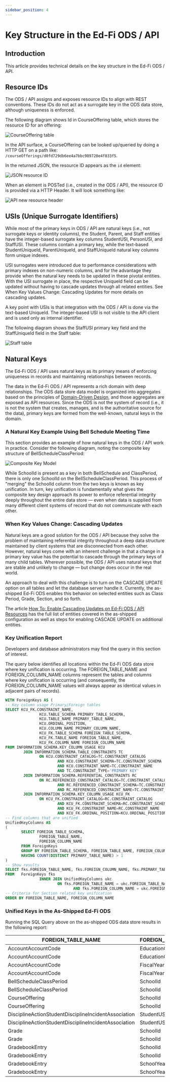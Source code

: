 ```yaml
---
sidebar_position: 4
---
```


# Key Structure in the Ed-Fi ODS / API

## Introduction

This article provides technical details on the key structure in the Ed-Fi ODS /
API.

## Resource IDs

The ODS / API assigns and exposes resource IDs to align with REST conventions.
These IDs do not act as a surrogate key in the ODS data store, although
uniqueness is enforced.

The following diagram shows Id in CourseOffering table, which stores the
resource ID for an offering:

![CourseOffering table](https://edfi.atlassian.net/wiki/download/attachments/22774867/course-offering-table.png?version=1&modificationDate=1641921864981&cacheVersion=1&api=v2)

In the API surface, a CourseOffering can be looked up/queried by doing a HTTP
GET on a path like: `/courseOfferings/d0fd729db6ee4a7bbc989720e4f833f5`.

In the returned JSON, the resource ID appears as the `id` element:

![JSON resource ID](https://edfi.atlassian.net/wiki/download/attachments/22774867/json-resourceid.png?version=1&modificationDate=1641921865048&cacheVersion=1&api=v2)

When an element is POSTed (i.e., created in the ODS / API), the resource ID is
provided via a HTTP Header. It will look something like:

![API new resource header](https://edfi.atlassian.net/wiki/download/attachments/22774867/api-newresourceheader.png?version=1&modificationDate=1641921864972&cacheVersion=1&api=v2)

## USIs (Unique Surrogate Identifiers)

While most of the primary keys in ODS / API are natural keys (i.e., not
surrogate keys or identity columns), the Student, Parent, and Staff entities have the
integer-based surrogate key columns StudentUSI, PersonUSI, and StaffUSI. These columns contain a primary key, while the text-based StudentUniqueId, ParentUniqueId,
and StaffUniqueId natural key columns form unique indexes.

USI surrogates were introduced due to performance considerations with
primary indexes on non-numeric columns, and for the advantage they provide when the
natural key needs to be updated in these pivotal entities. With the USI surrogate in
place, the respective UniqueId field can be updated without having to cascade
updates through all related entities. See When Key Values Change: Cascading Updates for more details on cascading updates.

A key point with USIs is that integration with the ODS / API is done via the
text-based UniqueId. The integer-based USI is not visible to the API client and is used only as internal identifier.

The following diagram shows the StaffUSI primary key field and the StaffUniqueId
field in the Staff table:

![Staff table](https://edfi.atlassian.net/wiki/download/attachments/22774867/staff-table.png?version=1&modificationDate=1641921865096&cacheVersion=1&api=v2)

## Natural Keys

The Ed-Fi ODS / API uses natural keys as its primary means of enforcing
uniqueness in records and maintaining relationships between records.

The data in the Ed-Fi ODS / API represents a rich domain with deep
relationships. The ODS data store data model is organized into aggregates based on the
principles of [Domain-Driven Design](https://en.wikipedia.org/wiki/Domain-driven_design), and those aggregates are exposed as API resources. Since the ODS is not the
system of record (i.e., it is not the system that creates, manages, and is the
authoritative source for the data), primary keys are formed from the well-known,
natural keys in the domain.

### A Natural Key Example Using Bell Schedule Meeting Time

This section provides an example of how natural keys in the ODS / API work in
practice. Consider the following diagram, noting the composite key structure of
BellScheduleClassPeriod:

![Composite Key Model](https://edfi.atlassian.net/wiki/download/attachments/22774867/composite-key-model.png?version=1&modificationDate=1641921865000&cacheVersion=1&api=v2)

While SchoolId is present as a key in both BellSchedule and ClassPeriod, there
is only one SchoolId on the BellScheduleClassPeriod. This process of "merging"
the SchoolId column from the two keys is known as key unification. In turn, key unification is fundamentally what gives the composite key design
approach its power to enforce referential integrity deeply throughout the entire
data store — even when data is supplied from many different client systems of
record that do not communicate with each other.

### When Key Values Change: Cascading Updates

Natural keys are a good solution for the ODS / API because they solve the
problem of maintaining referential integrity throughout a deep data structure
maintained by client systems that are disconnected from each other. However, natural
keys come with an inherent challenge in that a change in a primary key value has
the potential to cascade through the primary keys of many child tables. Wherever
possible, the ODS / API uses natural keys that are stable and unlikely to change
— but change does occur in the real world.

An approach to deal with this challenge is to turn on the CASCADE UPDATE option
on all tables and let the database server handle it. Currently, the
as-shipped Ed-Fi ODS enables this behavior on selected entities such as Class Period, Grade,
Section, and so forth.

The article [How To: Enable Cascading Updates on Ed-Fi ODS / API Resources](https://edfi.atlassian.net/wiki/spaces/ODSAPIS3V54/pages/22774844/How+To+Enable+Cascading+Updates+on+ODS+API+Resources) has the full list of entities covered in the as-shipped configuration as well
as steps for enabling CASCADE UPDATE on additional entities.

### Key Unification Report

Developers and database administrators may find the query in this section of
interest.

The query below identifies all locations within the Ed-Fi ODS data store where
key unification is occurring. The FOREIGN_TABLE_NAME and FOREIGN_COLUMN_NAME
columns represent the tables and columns where key unification is occurring (and
consequently, the FOREIGN_COLUMN_NAME values will always appear as identical values
in adjacent pairs of records).

```sql
WITH ForeignKeys AS (
-- Key column usage Primary/Foreign tables
SELECT KCU_FK.CONSTRAINT_NAME,
               KCU.TABLE_SCHEMA PRIMARY_TABLE_SCHEMA,
               KCU.TABLE_NAME PRIMARY_TABLE_NAME,
               KCU.ORDINAL_POSITION,
               KCU.COLUMN_NAME PRIMARY_COLUMN_NAME,
               KCU_FK.TABLE_SCHEMA FOREIGN_TABLE_SCHEMA,
               KCU_FK.TABLE_NAME FOREIGN_TABLE_NAME,
               KCU_FK.COLUMN_NAME FOREIGN_COLUMN_NAME
FROM INFORMATION_SCHEMA.KEY_COLUMN_USAGE KCU
        JOIN INFORMATION_SCHEMA.TABLE_CONSTRAINTS TC
               ON KCU.CONSTRAINT_CATALOG=TC.CONSTRAINT_CATALOG
                       AND KCU.CONSTRAINT_SCHEMA=TC.CONSTRAINT_SCHEMA
                       AND KCU.CONSTRAINT_NAME=TC.CONSTRAINT_NAME
                       AND TC.CONSTRAINT_TYPE='PRIMARY KEY'
        JOIN INFORMATION_SCHEMA.REFERENTIAL_CONSTRAINTS RC
               ON RC.REFERENCED_CONSTRAINT_CATALOG=TC.CONSTRAINT_CATALOG
                       AND RC.REFERENCED_CONSTRAINT_SCHEMA=TC.CONSTRAINT_SCHEMA
                       AND RC.REFERENCED_CONSTRAINT_NAME=TC.CONSTRAINT_NAME
        JOIN INFORMATION_SCHEMA.KEY_COLUMN_USAGE KCU_FK
               ON KCU_FK.CONSTRAINT_CATALOG=RC.CONSTRAINT_CATALOG
                       AND KCU_FK.CONSTRAINT_SCHEMA=RC.CONSTRAINT_SCHEMA
                       AND KCU_FK.CONSTRAINT_NAME=RC.CONSTRAINT_NAME
                       AND KCU_FK.ORDINAL_POSITION=KCU.ORDINAL_POSITION),
-- Find columns that are unified
UnifiedKeyColumns AS
(
       SELECT FOREIGN_TABLE_SCHEMA,
               FOREIGN_TABLE_NAME,
               FOREIGN_COLUMN_NAME
       FROM ForeignKeys
       GROUP BY FOREIGN_TABLE_SCHEMA, FOREIGN_TABLE_NAME, FOREIGN_COLUMN_NAME
       HAVING COUNT(DISTINCT PRIMARY_TABLE_NAME) > 1
)
-- Show results
SELECT fks.FOREIGN_TABLE_NAME, fks.FOREIGN_COLUMN_NAME, fks.PRIMARY_TABLE_NAME, fks.CONSTRAINT_NAME
FROM   ForeignKeys fks
               INNER JOIN UnifiedKeyColumns ukc
                       ON fks.FOREIGN_TABLE_NAME = ukc.FOREIGN_TABLE_NAME
                              AND fks.FOREIGN_COLUMN_NAME = ukc.FOREIGN_COLUMN_NAME
-- Criteria for Section related key unification
ORDER BY FOREIGN_TABLE_NAME, FOREIGN_COLUMN_NAME
```

### Unified Keys in the As-Shipped Ed-Fi ODS

Running the SQL Query above on the as-shipped ODS data store results in the
following report:

| FOREIGN_TABLE_NAME | FOREIGN_COLUMN_NAME | PRIMARY_TABLE_NAME | CONSTRAINT_NAME |
|--------------------|---------------------|-------------------|------------------|
| AccountAccountCode | EducationOrganizationId | Account | FK_AccountAccountCode_Account |
| AccountAccountCode | EducationOrganizationId | AccountCode | FK_AccountAccountCode_AccountCode |
| AccountAccountCode | FiscalYear | Account | FK_AccountAccountCode_Account |
| AccountAccountCode | FiscalYear | AccountCode | FK_AccountAccountCode_AccountCode |
| BellScheduleClassPeriod | SchoolId | BellSchedule | FK_BellScheduleClassPeriod_BellSchedule |
| BellScheduleClassPeriod | SchoolId | ClassPeriod | FK_BellScheduleClassPeriod_ClassPeriod |
| CourseOffering | SchoolId | School | FK_CourseOffering_School |
| CourseOffering | SchoolId | Session | FK_CourseOffering_Session |
| DisciplineActionStudentDisciplineIncidentAssociation | StudentUSI | DisciplineAction | FK_DisciplineActionStudentDisciplineIncidentAssociation_DisciplineAction |
| DisciplineActionStudentDisciplineIncidentAssociation | StudentUSI | StudentDisciplineIncidentAssociation | FK_DisciplineActionStudentDisciplineIncidentAssociation_StudentDisciplineIncidentAssociation |
| Grade | SchoolId | GradingPeriod | FK_Grade_GradingPeriod |
| Grade | SchoolId | StudentSectionAssociation | FK_Grade_StudentSectionAssociation |
| GradebookEntry | SchoolId | GradingPeriod | FK_GradebookEntry_GradingPeriod |
| GradebookEntry | SchoolId | Section | FK_GradebookEntry_Section |
| GradebookEntry | SchoolYear | GradingPeriod | FK_GradebookEntry_GradingPeriod |
| GradebookEntry | SchoolYear | Section | FK_GradebookEntry_Section |
